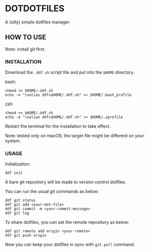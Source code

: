 # DOTDOTFILES

A (silly) simple dotfiles manager.

## HOW TO USE

Note: install git first.

### INSTALLATION

Download the `.ddf.sh` script file and put into the `$HOME` directory.

bash:
```
chmod +x $HOME/.ddf.sh
echo -e "\nalias ddf=$HOME/.ddf.sh" >> $HOME/.bash_profile
```

zsh:
```
chmod +x $HOME/.ddf.sh
echo -e "\nalias ddf=$HOME/.ddf.sh" >> $HOME/.zprofile
```

Restart the terminal for the installation to take effect.

Note: tested only on macOS; the target file might be different on your system.

### USAGE

Initialization:
```
ddf init
```

A bare git repository will be made to version control dotfiles.

You can run the usual git commands as below:
```
ddf git status
ddf git add <your-dot-file>
ddf git commit -m <your-commit-message>
ddf git log
```

To share dotfiles, you can set the remote repository as below:
```
ddf git remote add origin <your-remote>
ddf git push origin
```
Now you can keep your dotfiles in sync with `git pull` command.